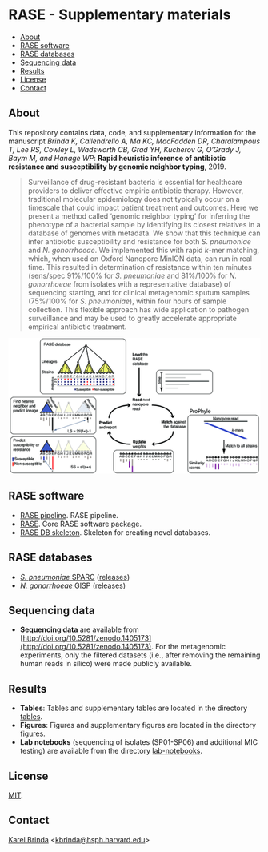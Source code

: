 # RASE - Supplementary materials


<!-- vim-markdown-toc GFM -->

* [About](#about)
* [RASE software](#rase-software)
* [RASE databases](#rase-databases)
* [Sequencing data](#sequencing-data)
* [Results](#results)
* [License](#license)
* [Contact](#contact)

<!-- vim-markdown-toc -->

## About

This repository contains data, code, and supplementary information for the
manuscript
*Brinda K, Callendrello A,  Ma KC,  MacFadden DR, Charalampous T,
Lee RS, Cowley L, Wadsworth CB, Grad YH, Kucherov G, O’Grady J, Baym M, and
Hanage WP*: **Rapid heuristic inference of antibiotic resistance and
susceptibility by genomic neighbor typing**, 2019.

<!--
Citation

> Brinda K, Callendrello A, Cowley L, Charalampous T, Lee R S, MacFadden D R,
> Kucherov G, O'Grady J, Baym M, Hanage W P. **Lineage calling can identify
> antibiotic resistant clones within minutes.** bioRxiv 403204, 2018.
> doi:[10.1101/403204](https://doi.org/10.1101/403204)
-->

> Surveillance of drug-resistant bacteria is essential for healthcare providers
  to deliver effective empiric antibiotic therapy. However, traditional
  molecular epidemiology does not typically occur on a timescale that could
  impact patient treatment and outcomes. Here we present a method called
  ‘genomic neighbor typing’ for inferring the phenotype of a bacterial sample
  by identifying its closest relatives in a database of genomes with metadata.
  We show that this technique can infer antibiotic susceptibility and
  resistance for both *S. pneumoniae* and *N. gonorrhoeae*. We implemented this
  with rapid *k*-mer matching, which, when used on Oxford Nanopore MinION data,
  can run in real time. This resulted in determination of resistance within ten
  minutes (sens/spec 91%/100% for *S. pneumoniae* and 81%/100% for *N.
  gonorrhoeae* from isolates with a representative database) of sequencing
  starting, and for clinical metagenomic sputum samples (75%/100% for *S.
  pneumoniae*), within four hours of sample collection. This flexible approach
  has wide application to pathogen surveillance and may be used to greatly
  accelerate appropriate empirical antibiotic treatment.

[![Overview of the RASE method](rase.png)](figures/Figure_1.pdf)


## RASE software

* [RASE pipeline](http://github.com/c2-d2/rase-pipeline). RASE pipeline.
* [RASE](http://github.com/c2-d2/rase). Core RASE software package.
* [RASE DB skeleton](https://github.com/c2-d2/rase-db-skeleton). Skeleton for
  creating novel databases.


## RASE databases

* [*S. pneumoniae* SPARC](https://github.com/c2-d2/rase-db-spneumoniae-sparc) ([releases](https://github.com/c2-d2/rase-db-spneumoniae-sparc/releases))
* [*N. gonorrhoeae* GISP](https://github.com/c2-d2/rase-db-ngonorrhoeae-gisp) ([releases](https://github.com/c2-d2/rase-db-ngonorrhoeae-gisp/releases))


## Sequencing data

* **Sequencing data** are available from
  [http://doi.org/10.5281/zenodo.1405173](http://doi.org/10.5281/zenodo.1405173).
  For the metagenomic experiments, only the filtered datasets (i.e., after
  removing the remaining human reads in silico) were made publicly available.

## Results

* **Tables**: Tables and supplementary tables are located in the directory
  [tables](tables).
* **Figures**: Figures and supplementary figures are located in the directory
  [figures](figures).
* **Lab notebooks** (sequencing of isolates (SP01-SP06) and additional MIC
  testing) are available from the directory [lab-notebooks](lab-notebooks).


<!--
Reproducibility

All computational steps from the paper are fully reproducible. First, reproduce
the [RASE computational environment](environment.md) (based on
[BioConda](https://bioconda.github.io/)). Then you can either download the
[precomputed RASE database](https://github.com/c2-d2/rase-db/releases/tag/v01),
or [create it from scratch](https://github.com/c2-d2/rase-db). Finally, you can
reproduce the predictions using the [RASE prediction
pipeline](https://github.com/c2-d2/rase-predict) with the [published nanopore
reads](http://doi.org/10.5281/zenodo.1405172).
-->


## License

[MIT](LICENSE).


## Contact

[Karel Brinda](https://scholar.harvard.edu/brinda) \<kbrinda@hsph.harvard.edu\>


